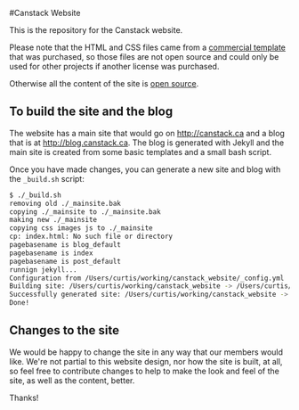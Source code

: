 #Canstack Website

This is the repository for the Canstack website.

Please note that the HTML and CSS files came from a [commercial template](http://themeforest.net/item/adventure-clean-simple-html-5-template/306473) that was purchased, so those files are not open source and could only be used for other projects if another license was purchased.

Otherwise all the content of the site is [open source](LICENSE).

## To build the site and the blog

The website has a main site that would go on http://canstack.ca and a blog that is at http://blog.canstack.ca. The blog is generated with Jekyll and the main site is created from some basic templates and a small bash script.

Once you have made changes, you can generate a new site and blog with the <code>_build.sh</code> script:

```bash
$ ./_build.sh 
removing old ./_mainsite.bak
copying ./_mainsite to ./_mainsite.bak
making new ./_mainsite
copying css images js to ./_mainsite
cp: index.html: No such file or directory
pagebasename is blog_default
pagebasename is index
pagebasename is post_default
runnign jekyll...
Configuration from /Users/curtis/working/canstack_website/_config.yml
Building site: /Users/curtis/working/canstack_website -> /Users/curtis/working/canstack_website/_site
Successfully generated site: /Users/curtis/working/canstack_website -> /Users/curtis/working/canstack_website/_site
Done!
```

## Changes to the site

We would be happy to change the site in any way that our members would like. We're not partial to this website design, nor how the site is built, at all, so feel free to contribute changes to help to make the look and feel of the site, as well as the content, better.

Thanks!